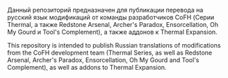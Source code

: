Данный репозиторий предназначен для публикации перевода на русский язык модификаций от команды разработчиков CoFH (Серии Thermal, а также Redstone Arsenal, Archer's Paradox, Ensorcellation, Oh My Gourd и Tool's Complement), а также аддонов к Thermal Expansion.

This repository is intended to publish Russian translations of modifications from the CoFH development team (Thermal Series, as well as Redstone Arsenal, Archer's Paradox, Ensorcellation, Oh My Gourd and Tool's Complement), as well as addons to Thermal Expansion.
